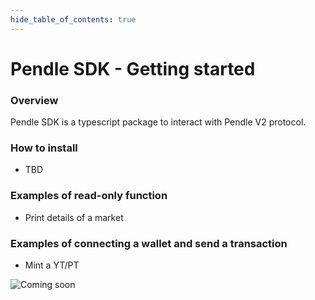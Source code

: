 ```yaml
---
hide_table_of_contents: true
---
```


# Pendle SDK - Getting started

### Overview
Pendle SDK is a typescript package to interact with Pendle V2 protocol.

### How to install
* TBD

### Examples of read-only function
* Print details of a market

### Examples of connecting a wallet and send a transaction
* Mint a YT/PT

![Coming soon](/img/coming_soon.png "Coming soon")